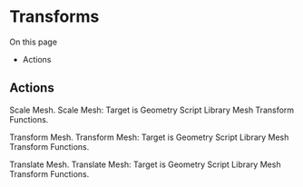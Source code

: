 # Transforms

On this page 

  * Actions





## Actions

Scale Mesh. Scale Mesh: Target is Geometry Script Library Mesh Transform Functions.

Transform Mesh. Transform Mesh: Target is Geometry Script Library Mesh Transform Functions.

Translate Mesh. Translate Mesh: Target is Geometry Script Library Mesh Transform Functions.

